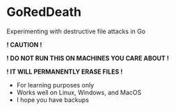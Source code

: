 # GoRedDeath
Experimenting with destructive file attacks in Go

**! CAUTION !**

**! DO NOT RUN THIS ON MACHINES YOU CARE ABOUT !**

**! IT WILL PERMANENTLY ERASE FILES !**

- For learning purposes only
- Works well on Linux, Windows, and MacOS
- I hope you have backups
